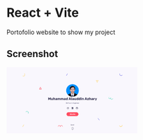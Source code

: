 # React + Vite

Portofolio website to show my project

## Screenshot

<img src="https://raw.githubusercontent.com/aldnazr/portofolio/refs/heads/main/src/assets/portofolio.png" width="300px" />
